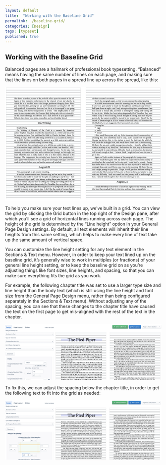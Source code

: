 ```yaml
---
layout: default
title:  "Working with the Baseline Grid"
permalink:  /baseline-grid/
categories: [Design]
tags: [typeset]
published: true
---
```


<section data-type="chapter" class="hsecchapter" data-hederis-type="hsecchapter" id="baseline-grid" data-pi-attrs="id: baseline-grid; data-tags: typeset;" role="doc-chapter" data-tags="typeset" data-author-name=" " data-book-title=" " title="Working with the Baseline Grid"><h1 data-hederis-type="hblkchaptitle" class="hblkchaptitle" id="pFZcOpebz">Working with the Baseline Grid</h1><p class="hblkp" data-hederis-type="hblkp" id="pHIy9M4ia">Balanced pages are a hallmark of professional book typesetting. &#8220;Balanced&#8221; means having the same number of lines on each page, and making sure that the lines on both pages in a spread line up across the spread, like this:</p><img data-hederis-type="hblkimg" class="hblkimg" id="p0OOi0pJa" src="/images/baseline_grid_example.png" data-img-src="baseline_grid_example.png"/><p class="hblkp" data-hederis-type="hblkp" id="pMQ8XIgqD">To help you make sure your text lines up, we&#8217;ve built in a grid. You can view the grid by clicking the Grid button in the top right of the Design pane, after which you&#8217;ll see a grid of horizontal lines running across each page. The height of the grid is determined by the &#8220;Line height&#8221; option in your General Page Design settings. By default, all text elements will inherit their line heights from this same setting, which helps to make every line of text take up the same amount of vertical space.</p><p class="hblkp" data-hederis-type="hblkp" id="p7x7bN0My">You can customize the line height setting for any text element in the Sections &amp; Text menu. However, in order to keep your text lined up on the baseline grid, it&#8217;s generally wise to work in multiples (or fractions) of your general line height setting, or to keep the baseline grid on as you&#8217;re adjusting things like font sizes, line heights, and spacing, so that you can make sure everything fits the grid as you work.</p><p class="hblkp" data-hederis-type="hblkp" id="pVfF0Tkee">For example, the following chapter title was set to use a larger type size and line height than the body text (which is still using the line height and font size from the General Page Design menu, rather than being configured separately in the Sections &amp; Text menu). Without adjusting any of the spacing, you can see that these changes to the chapter title have caused the text on the first page to get mis-aligned with the rest of the text in the chapter.</p><img data-hederis-type="hblkimg" class="hblkimg" id="pgNJy6aXl" src="/images/baseline_grid_misaligned.png" data-img-src="baseline_grid_misaligned.png"/><p class="hblkp" data-hederis-type="hblkp" id="pD1KNJIBz">To fix this, we can adjust the spacing below the chapter title, in order to get the following text to fit into the grid as needed:</p><img data-hederis-type="hblkimg" class="hblkimg" id="pPSDjM8Sp" src="/images/baseline_grid_aligned.png" data-img-src="baseline_grid_aligned.png"/></section>
